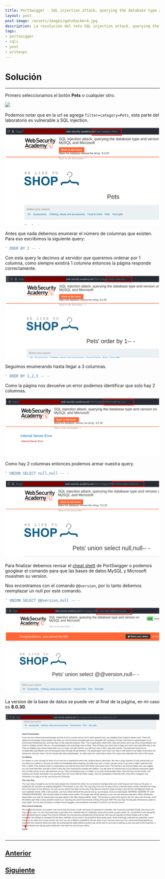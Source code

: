 ```yaml
---
title: PortSwigger - SQL injection attack, querying the database type and version on MySQL and Microsoft.
layout: post
post-image: /assets/images/gatohacker4.jpg 
description: La resolución del reto SQL injection attack, querying the database type and version on MySQL and Microsoft. 
tags:
- portswigger
- sqli
- post
- writeups
---
```

# Solución
---

Primero seleccionamos el botón **Pets** o cualquier otro.

![](/images/images-portswigger-sql/lab8-1.png)

Podemos notar que en la url se agrega `filter=category=Pets`, esta parte del laboratorio es vulnerable a SQL injection.

![](/images/images-portswigger-sqli/lab8-2.png)

Antes que nada debemos enumerar el número de columnas que existen. Para eso escribimos la siguiente query:

```sql
' ODER BY 1 -- -
```

Con esta query le decimos al servidor que queremos ordenar por 1 columna, como siempre existirá 1 columna entonces la página responde correctamente. 

![](/images/images-portswigger-sqli/lab8-3.png)

Seguimos enumerando hasta llegar a 3 columnas.

```sql
' ODER BY 1,2,3 -- -
```

Como la página nos devuelve un error podemos identificar que solo hay 2 columnas.

![](/images/images-portswigger-sqli/lab8-4.png)

Como hay 2 columnas entonces podemos armar nuestra query.

```sql
' UNION SELECT null,null -- -
```

![](/images/images-portswigger-sqli/lab8-5.png)

Para finalizar debemos revisar el [cheat shett](https://portswigger.net/web-security/sql-injection/cheat-sheet) de PortSwigger o podemos googlear el comando para que las bases de datos MySQL y Microsoft muestren su version.

Nos encontramos con el comando `@@version`, por lo tanto debemos reemplazar un null por este comando.

```sql
' UNION SELECT @@version,null -- -
```

![](/images/images-portswigger-sqli/lab8-6.png)

La version de la base de datos se puede ver al final de la página, en mi caso es **8.0.30**.

![](/images/images-portswigger-sqli/lab8-7.png)


---

## [Anterior](/SQL-injection-attack%2C-querying-the-database-type-and-version-on-Oracle)
## [Siguiente](/SQL-injection-attack%2C-listing-the-database-contents-on-non-Oracle-databases)